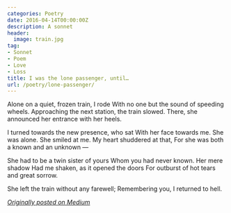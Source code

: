 ```yaml
---
categories: Poetry
date: 2016-04-14T00:00:00Z
description: A sonnet
header:
  image: train.jpg
tag:
- Sonnet
- Poem
- Love
- Loss
title: I was the lone passenger, until…
url: /poetry/lone-passenger/
---
```


Alone on a quiet, frozen train, I rode
With no one but the sound of speeding wheels.
Approaching the next station, the train slowed.
There, she announced her entrance with her heels.

I turned towards the new presence, who sat
With her face towards me. She was alone.
She smiled at me. My heart shuddered at that,
For she was both a known and an unknown —

She had to be a twin sister of yours
Whom you had never known. Her mere shadow
Had me shaken, as it opened the doors
For outburst of hot tears and great sorrow.

She left the train without any farewell;
Remembering you, I returned to hell.

<em>[Originally posted on Medium][1]</em>

[1]: //medium.com/the-coffeelicious/i-was-the-lone-passenger-until-fec069b24503#.ntlaa1tkn
